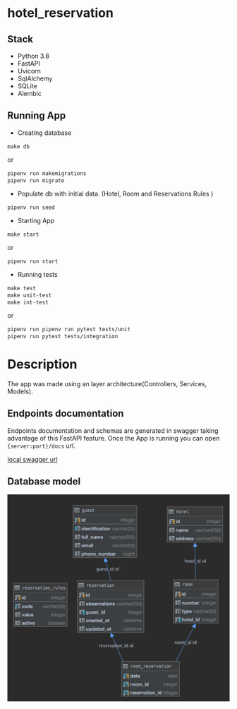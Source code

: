 # hotel_reservation

## Stack
- Python 3.8
- FastAPI
- Uvicorn
- SqlAlchemy
- SQLite
- Alembic


## Running App
- Creating database
```shell script
make db
```
or

```shell script
pipenv run makemigrations
pipenv run migrate
```

- Populate db with initial data. (Hotel, Room and Reservations Rules )

```shell script
pipenv run seed
```

- Starting App
```shell script
make start
```
or
```shell script
pipenv run start
```

- Running tests
```shell script
make test
make unit-test
make int-test
```
or
```shell script
pipenv run pipenv run pytest tests/unit
pipenv run pytest tests/integration
```

# Description
The app was made using an layer architecture(Controllers, Services, Models).

## Endpoints documentation
Endpoints documentation and schemas are generated in swagger taking advantage of this FastAPI feature.
Once the App is running you can open ``{server:port}/docs`` url.

[local swagger url](http://0.0.0.0:8080/docs)

## Database model
![alt text](hotel_reservation_data_model.png)


